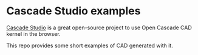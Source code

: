 # Cascade Studio examples

[Cascade Studio](https://github.com/zalo/CascadeStudio) is a great open-source project to use Open Cascade CAD kernel in the browser.

This repo provides some short examples of CAD generated with it.
